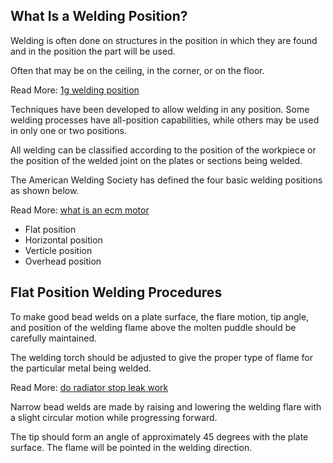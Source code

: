 What Is a Welding Position?
---------------------------

Welding is often done on structures in the position in which they are found and in the position the part will be used.

Often that may be on the ceiling, in the corner, or on the floor.

Read More: [1g welding position](https://mechanicaljungle.com/what-is-a-welding-position/)

Techniques have been developed to allow welding in any position. Some welding processes have all-position capabilities, while others may be used in only one or two positions.

All welding can be classified according to the position of the workpiece or the position of the welded joint on the plates or sections being welded.

The American Welding Society has defined the four basic welding positions as shown below.

Read More: [what is an ecm motor](https://mechanicaljungle.com/what-is-an-ecm-motor/)

*   Flat position
*   Horizontal position
*   Verticle position
*   Overhead position

Flat Position Welding Procedures
--------------------------------

To make good bead welds on a plate surface, the flare motion, tip angle, and position of the welding flame above the molten puddle should be carefully maintained.

The welding torch should be adjusted to give the proper type of flame for the particular metal being welded.

Read More: [do radiator stop leak work](https://mechanicaljungle.com/how-to-use-radiator-stop-leak/)

Narrow bead welds are made by raising and lowering the welding flare with a slight circular motion while progressing forward.

The tip should form an angle of approximately 45 degrees with the plate surface. The flame will be pointed in the welding direction.

